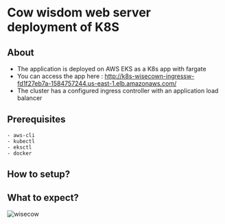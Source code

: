 # Cow wisdom web server deployment of K8S

## About

- The application is deployed on AWS EKS as a K8s app with fargate
- You can access the app here : http://k8s-wisecown-ingressw-fd1f27eb7a-1584757244.us-east-1.elb.amazonaws.com/
- The cluster has a configured ingress controller with an application load balancer


## Prerequisites

```
- aws-cli
- kubectl
- eksctl
- docker
```

## How to setup?

## What to expect?
![wisecow](https://github.com/nyrahul/wisecow/assets/9133227/8d6bfde3-4a5a-480e-8d55-3fef60300d98)
